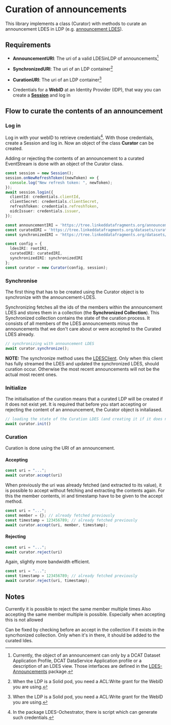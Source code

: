 # Curation of announcements

This library implements a class (Curator) with methods to curate an announcement LDES in LDP (e.g. [announcement LDES](https://tree.linkeddatafragments.org/announcements/)).



## Requirements

* **AnnouncementURI**: The uri of a valid LDESinLDP of announcements[^fn1]

* **SynchronizedURI**: The uri of an LDP container[^fn2]

* **CurationURI**: The uri of an LDP container[^fn2]

* Credentials for a **WebID** at an Identity Provider (IDP), that way you can create a  **[Session](https://docs.inrupt.com/developer-tools/api/javascript/solid-client-authn-browser/classes/Session.html)** and log in

  [^fn1]: Currently, the object of an announcement can only by a DCAT Dataset Application Profile, DCAT DataService Application profile or a description of an LDES view. Those interfaces are defined in the [LDES-Announcements](https://github.com/TREEcg/LDES-Announcements/blob/main/src/util/Interfaces.ts) package.
  [^fn2]: When the LDP is a Solid pod, you need a ACL:Write grant for the WebID you are using.

  

## Flow to curate the contents of an announcement

### Log in

Log in with your webID to retrieve credentials[^fn3]. With those credentials, create a Session and log in. 
Now an object of the class **Curator** can be created. 

Adding or rejecting the contents of an announcement to a curated EventStream is done with an object of the Curator class.

[^fn3]: In the package LDES-Ochestrator, there is script which can generate such credentials.

```typescript
const session = new Session();
session.onNewRefreshToken((newToken) => {
  console.log("New refresh token: ", newToken);
});
await session.login({
  clientId: credentials.clientId,
  clientSecret: credentials.clientSecret,
  refreshToken: credentials.refreshToken,
  oidcIssuer: credentials.issuer,
});

const announcementIRI = 'https://tree.linkeddatafragments.org/announcements/';
const curatedIRI = 'https://tree.linkeddatafragments.org/datasets/curated/';
const synchronizedIRI = 'https://tree.linkeddatafragments.org/datasets/synced/';

const config = {
  ldesIRI: rootIRI,
  curatedIRI: curatedIRI,
  synchronizedIRI: synchronizedIRI
};
const curator = new Curator(config, session);

```

### Synchronise

The first thing that has to be created using the Curator object is to synchronize with the announcement-LDES.

Synchronizing fetches all the ids of the members within the announcement LDES and stores them in a collection (the **Synchronized Collection**). This Synchronized collection contains the state of the curation process. It consists of all members of the LDES announcements minus the announcements that we don't care about or were accepted to the Curated LDES already.

```typescript
// synchronizing with announcement LDES
await curator.synchronize();
```

**NOTE:** The synchronize method uses the [LDESClient](https://github.com/brechtvdv/event-stream-client). Only when this client has fully streamed the LDES and updated the synchronized LDES, should curation occur. Otherwise the most recent announcements will not be the actual most recent ones.

### Initialize

The initialisation of the curation means that a curated LDP will be created if it does not exist yet. It is required that before you start accepting or rejecting the content of an announcement, the Curator object is initaliased.

```typescript
// loading the state of the Curation LDES (and creating it if it does not exist yet)
await curator.init()
```

### Curation

Curation is done using the URI of an announcement.

#### Accepting

```typescript
const uri = "...";
await curator.accept(uri)
```

When previously the uri was already fetched (and extracted to its value), it is possible to accept without fetching and extracting the contents again. For this the member contents, iri and timestamp have to be given to the accept method.



```typescript
const uri = "...";
const member = {}; // already fetched previously
const timestamp = 123456789; // already fetched previously
await curator.accept(uri, member, timestamp);
```

#### Rejecting

```typescript
const uri = "...";
await curator.reject(uri)
```

Again, slightly more bandwidth efficient.

```typescript
const uri = "...";
const timestamp = 123456789; // already fetched previously
await curator.reject(uri, timestamp);
```

## Notes

Currently it is possible to reject the same member multiple times
Also accepting the same member multiple is possible. Especially when accepting this is not allowed

Can be fixed by checking before an accept in the collection if it exists in the syncrhonized collection. Only when it's in there, it should be added to the curated ldes.
